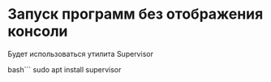 # Запуск программ без отображения консоли

Будет использоваться утилита Supervisor

bash```
sudo apt install supervisor
```
